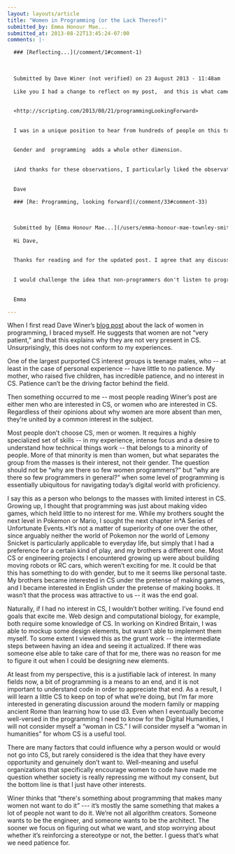 ```yaml
---
layout: layouts/article
title: "Women in Programming (or the Lack Thereof)"
submitted_by: Emma Honour Mae...
submitted_at: 2013-08-22T13:45:24-07:00
comments: |-

  ### [Reflecting...](/comment/1#comment-1)
  
  
  
  Submitted by Dave Winer (not verified) on 23 August 2013 - 11:48am 
  
  Like you I had a change to reflect on my post,  and this is what came from it.
  
  
  <http://scripting.com/2013/08/21/programmingLookingForward>
  
  
  I was in a unique position to hear from hundreds of people on this topic. Of course it's a sensitive subject for some people, but it's not just one story. Gender is complex, and it involves both genders and many perspectives.
  
  
  Gender and  programming  adds a whole other dimension.
  
  
  iAnd thanks for these observations, I particularly liked the observation that a lot of \*people\* choose not to be programmers and conclusion that it's better to focus on what we want, as opposed to what's wrong. 
  
  
  Dave

  ### [Re: Programming, looking forward](/comment/33#comment-33)
  
  
  
  Submitted by [Emma Honour Mae...](/users/emma-honour-mae-townley-smith "View user profile.") on 28 August 2013 - 9:39am 
  
  Hi Dave,
  
  
  Thanks for reading and for the updated post. I agree that any discussion of gender has to involve both genders and many perspectives. I really do believe that that conclusion is important -- being pushed into something that you don't enjoy is at least as tragic a result of stereotypes as being pushed away from something that you do. 
  
  
  I would challenge the idea that non-programmers don't listen to programmers, but perhaps that's material for a different discussion altogether.
  
  
  Emma

---
```


When I first read Dave Winer’s [blog post](http://scripting.com/2013/08/19/whyArentThereMoreWomenProgrammers) about the lack of women in programming, I braced myself. He suggests that women are not “very patient,” and that this explains why they are not very present in CS. Unsurprisingly, this does not conform to my experiences. 


One of the largest purported CS interest groups is teenage males, who -- at least in the case of personal experience -- have little to no patience. My mother, who raised five children, has incredible patience, and no interest in CS. Patience can’t be the driving factor behind the field.


Then something occurred to me -- most people reading Winer’s post are either men who are interested in CS, or women who are interested in CS. Regardless of their opinions about why women are more absent than men, they’re united by a common interest in the subject.


Most people don’t choose CS, men or women. It requires a highly specialized set of skills -- in my experience, intense focus and a desire to understand how technical things work -- that belongs to a minority of people. More of that minority is men than women, but what separates the group from the masses is their interest, not their gender. The question should not be “why are there so few women programmers?” but “why are there so few programmers in general?” when some level of programming is essentially ubiquitous for navigating today’s digital world with proficiency. 


I say this as a person who belongs to the masses with limited interest in CS. Growing up, I thought that programming was just about making video games, which held little to no interest for me. While my brothers sought the next level in Pokemon or Mario, I sought the next chapter in*A Series of Unfortunate Events.*It’s not a matter of superiority of one over the other, since arguably neither the world of Pokemon nor the world of Lemony Snicket is particularly applicable to everyday life, but simply that I had a preference for a certain kind of play, and my brothers a different one. Most CS or engineering projects I encountered growing up were about building moving robots or RC cars, which weren’t exciting for me. It could be that this has something to do with gender, but to me it seems like personal taste. My brothers became interested in CS under the pretense of making games, and I became interested in English under the pretense of making books. It wasn’t that the process was attractive to us -- it was the end goal. 


Naturally, if I had no interest in CS, I wouldn’t bother writing. I’ve found end goals that excite me. Web design and computational biology, for example, both require some knowledge of CS. In working on Kindred Britain, I was able to mockup some design elements, but wasn’t able to implement them myself. To some extent I viewed this as the grunt work -- the intermediate steps between having an idea and seeing it actualized. If there was someone else able to take care of that for me, there was no reason for me to figure it out when I could be designing new elements. 


At least from my perspective, this is a justifiable lack of interest. In many fields now, a bit of programming is a means to an end, and it is not important to understand code in order to appreciate that end. As a result, I will learn a little CS to keep on top of what we’re doing, but I’m far more interested in generating discussion around the modern family or mapping ancient Rome than learning how to use d3. Even when I eventually become well-versed in the programming I need to know for the Digital Humanities, I will not consider myself a “woman in CS.” I will consider myself a “woman in humanities” for whom CS is a useful tool.


There are many factors that could influence why a person would or would not go into CS, but rarely considered is the idea that they have every opportunity and genuinely don’t want to. Well-meaning and useful organizations that specifically encourage women to code have made me question whether society is really repressing me without my consent, but the bottom line is that I just have other interests.


Winer thinks that “there's something about programming that makes many women not want to do it” --- it’s mostly the same something that makes a lot of people not want to do it. We’re not all algorithm creators. Someone wants to be the engineer, and someone wants to be the architect. The sooner we focus on figuring out what we want, and stop worrying about whether it’s reinforcing a stereotype or not, the better. I guess that’s what we need patience for.


 